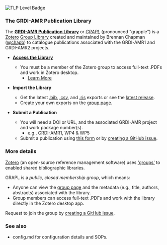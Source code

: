 ![TLP Level Badge](https://img.shields.io/badge/TLP-CLEAR-lightgrey)


### The GRDI-AMR Publication Library

The [**GRDI-AMR Publication Library**](https://grapl.grdi-amr.com/) or [*GRAPL*](https://grapl.grdi-amr.com/) (pronounced "grapple") is a [Zotero](https://www.zotero.org/) [Group Library](https://www.zotero.org/support/groups) created and maintained by Brennan Chapman ([@chapb](https://github.com/chapb)) to catalogue publications associated with the GRDI-AMR1 and GRDI-AMR2 projects. 

- [**Access the Library**](https://grapl.grdi-amr.com/)
  - You must be a member of the Zotero group to access full-text .PDFs and work in Zotero desktop. 
    - [Learn More](#more-details)

- **Import the Library**
  - Get the latest [.bib](https://github.com/grdi-amr/publications/releases/latest/download/GRDI-AMR.bib), [.csv](https://github.com/grdi-amr/publications/releases/latest/download/GRDI-AMR.csv), and [.ris](https://github.com/grdi-amr/publications/releases/latest/download/GRDI-AMR.ris) exports or see the [latest release](https://github.com/grdi-amr/publications/releases).
  - Create your own exports on the [group page](https://grapl.grdi-amr.com/).
  
- **Submit a Publication**
  - You will need a DOI or URL, and the associated GRDI-AMR project and work package number(s).
    - e.g., GRDI-AMR1, WP4 & WP5
  - Submit a publication using [this form](https://goto.grdi-amr.com/librarysubmit) or by [creating a GitHub issue](https://github.com/grdi-amr/publications/issues/new/choose).


### More details

[Zotero](https://www.zotero.org/) (an open-source reference management software) uses ['groups'](https://www.zotero.org/support/groups) to enabled shared bibliographic libraries. 

GRAPL is a *public, closed membership group*, which means:

- Anyone can view the [group page](https://grapl.grdi-amr.com/) and the metadata (e.g., title, authors, abstracts) associated with the library.
- Group members can access full-text .PDFs and work with the library directly in the Zotero desktop app.

Request to join the group by [creating a GitHub issue](https://github.com/grdi-amr/publications/issues/new/choose).


### See also

- config.md for configuration details and SOPs.


